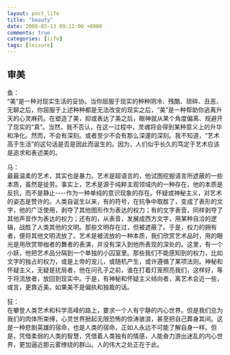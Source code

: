 ```yaml
---
layout: post_life
title: "beauty"
date: 2008-05-13 09:11:00 +0800
comments: true
categories: [life]
tags: [leisure]
---
```


## 审美


鱼：  
“美”是一种对现实生活的妥协。当你屈服于现实的种种阴冷、残酷、琐碎、丑恶、无聊之后，你屈服于上述种种都是无法改变的现实之后，“美”是一种帮助你逃离升天的心灵麻药。在塑造了美，抑或表达了美之后，眼神就从某个角度偏离、规避开了现实的“真”。当然，我不否认，在这一过程中，灵魂将会得到某种意义上的升华和净化。然而，不会有深刻。或者至少不会有那么深邃的深刻。我不知道，“艺术高于生活”的这句话是否是因此而诞生的。因为，人们似乎长久的笃定于艺术应该是追求和表述美的。 

马：  
最最温柔的艺术，其实也是暴力。艺术是超语言的，他试图挖掘语言所遮蔽的一些本质，虽然是徒劳。事实上，艺术是源于纯粹主观领域内的一种存在，他的本质是反抗，而不是静止----作为一种单纯的意识现象的存在。怀疑或神秘主义，对艺术的姿态是赞许的。人类自诞生以来，有的符号，在抗争中取胜了，变成了表形的文字，他的广泛使用，剥夺了其他图形作为表达的权力；有的文字表音，同样剥夺了其他声音作为表达的权力；还有的，从表音，发展成西方文字，用某种自洽的逻辑，战胜了人类其他的文明。那些文明存在过，但被遮蔽了。于是，权力的拥有者，便将其他文明流放了。艺术是被流放的一种本质，我们欣赏艺术品时，用的眼光是用欣赏带枷者的舞者的表演，并没有深入到他所表现的深处的。这里，有一个小妖，他把艺术品分隔到一个单独的小囚室里。那些我们不能感知到的权力，比如文字的独占的权力，或是上帝的宠儿，或随机产生，或许遵循了某项法则。神秘和怀疑主义，无疑是扰局者，他在问孔子之前，谁在打着灯笼照亮我们，这样好，等于将流放者，放回到现实中。于是，有神秘和怀疑主义倾向者，离艺术会近一些，或言，更靠近美。如果美不是偏执和独裁的话。 

狂：  
在攀登人类艺术和科学高峰的路上，要求一个人有宁静的内心世界。但是我们总为我们的肉体所束缚，心灵世界掀起无限恐怖的惊涛骇浪，甚至把自己葬身其间。这是一种悲剧英雄的宿命，也是人类的宿命，正如人永远不可能了解自身一样。但是，凭借柔弱的人类的智慧，凭借着人类独有的情感，人能奋力游出迷乱的内心世界，更加逼近那云雾缭绕的群山。人的伟大之处正在于此。
